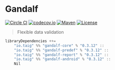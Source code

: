 # Gandalf

[![Circle CI](https://circleci.com/gh/Taig/gandalf.svg?style=shield)](https://circleci.com/gh/Taig/gandalf)
[![codecov.io](https://codecov.io/github/Taig/gandalf/coverage.svg?branch=master)](https://codecov.io/github/Taig/gandalf?branch=master)
[![Maven](https://img.shields.io/maven-central/v/io.taig/gandalf_2.11.svg)](http://search.maven.org/#artifactdetails%7Cio.taig%7Cgandalf_2.11%7C0.3.12%7Cjar)
[![License](https://img.shields.io/badge/license-MIT-blue.svg)](https://raw.githubusercontent.com/Taig/gandalf/master/LICENSE)

> Flexible data validation

```scala
libraryDependencies ++=
    "io.taig" %% "gandalf-core" % "0.3.12" ::
    "io.taig" %% "gandalf-predef" % "0.3.12" ::
    "io.taig" %% "gandalf-report" % "0.3.12" ::
    "io.taig" %% "gandalf-android" % "0.3.12" ::
    Nil
```